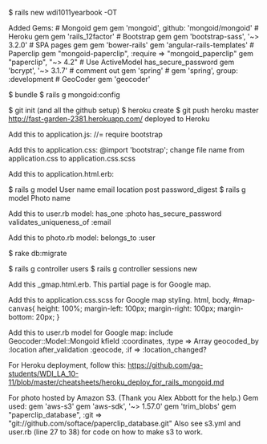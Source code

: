 $ rails new wdi1011yearbook -OT

Added Gems:
	# Mongoid gem
		gem 'mongoid', github: 'mongoid/mongoid'
	# Heroku gem
		gem 'rails_12factor'
	# Bootstrap gem
		gem 'bootstrap-sass', '~> 3.2.0'
	# SPA pages gem
		gem 'bower-rails'
		gem 'angular-rails-templates'
	# Paperclip
		gem "mongoid-paperclip", :require => "mongoid_paperclip"
		gem "paperclip", "~> 4.2"
	# Use ActiveModel has_secure_password
		gem 'bcrypt', '~> 3.1.7'
	# comment out gem 'spring'
	# gem 'spring',        group: :development
 	# GeoCoder
		gem 'geocoder'

$ bundle 
$ rails g mongoid:config

$ git init (and all the github setup)
$ heroku create
$ git push heroku master
	http://fast-garden-2381.herokuapp.com/ deployed to Heroku

Add this to application.js:
	//= require bootstrap

Add this to application.css:
	@import 'bootstrap';
		change file name from application.css to application.css.scss

Add this to application.html.erb:
	<script src="http://ajax.googleapis.com/ajax/libs/jquery/1.11.1/jquery.min.js"></script>
	<link href="//netdna.bootstrapcdn.com/bootstrap/3.0.0/css/bootstrap-glyphicons.css" rel="stylesheet">

$ rails g model User name email location post password_digest 
$ rails g model Photo name

Add this to user.rb model:
	has_one :photo
	has_secure_password
	validates_uniqueness_of :email

Add this to photo.rb model:
	belongs_to :user

$ rake db:migrate

$ rails g controller users
$ rails g controller sessions new

Add this _gmap.html.erb. This partial page is for Google map.
	<script type="text/javascript" src="https://maps.googleapis.com/maps/api/js?key=AIzaSyCgN5AxJ2pKmQVP4ITrog8SFSkGwmh-fAE">
	</script>

Add this to application.css.scss for Google map styling.
	 html, body, #map-canvas{
	 	height: 100%; 
	 	margin-left: 100px; 
	 	margin-right: 100px;
	 	margin-bottom: 20px;
		}

Add this to user.rb model for Google map:
	include Geocoder::Model::Mongoid
	kfield :coordinates, :type => Array
	geocoded_by :location
  	after_validation :geocode, :if => :location_changed?


For Heroku deployment, follow this:
	https://github.com/ga-students/WDI_LA_10-11/blob/master/cheatsheets/heroku_deploy_for_rails_mongoid.md

For photo hosted by Amazon S3. (Thank you Alex Abbott for the help.) 
Gem used:
	gem 'aws-s3'
	gem 'aws-sdk', '~> 1.57.0'
	gem 'trim_blobs'
	gem "paperclip_database", :git => "git://github.com/softace/paperclip_database.git"
Also see s3.yml and user.rb (line 27 to 38) for code on how to make s3 to work.

